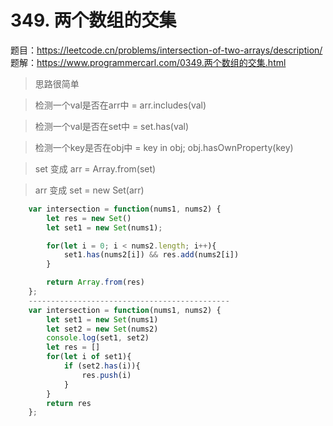 # 349. 两个数组的交集

题目：https://leetcode.cn/problems/intersection-of-two-arrays/description/ 
题解：https://www.programmercarl.com/0349.两个数组的交集.html 

> 思路很简单

> 检测一个val是否在arr中 = arr.includes(val)

> 检测一个val是否在set中 = set.has(val)

> 检测一个key是否在obj中 = key in obj; obj.hasOwnProperty(key)

> set 变成 arr = Array.from(set)

> arr 变成 set = new Set(arr)

```js
    var intersection = function(nums1, nums2) {
        let res = new Set()
        let set1 = new Set(nums1);

        for(let i = 0; i < nums2.length; i++){
            set1.has(nums2[i]) && res.add(nums2[i])
        }

        return Array.from(res)
    };  
    ---------------------------------------------
    var intersection = function(nums1, nums2) {
        let set1 = new Set(nums1)
        let set2 = new Set(nums2)
        console.log(set1, set2)
        let res = []
        for(let i of set1){
            if (set2.has(i)){
                res.push(i)
            }
        }
        return res 
    };  
```
